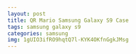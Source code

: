 ```yaml
---
layout: post
title: QR Mario Samsung Galaxy S9 Case
tags: samsung galaxy s9
categories: samsung
img: 1gUIO3ifRO9hqtQ7l-KYK4OKfnGgkJMsg
---
```

